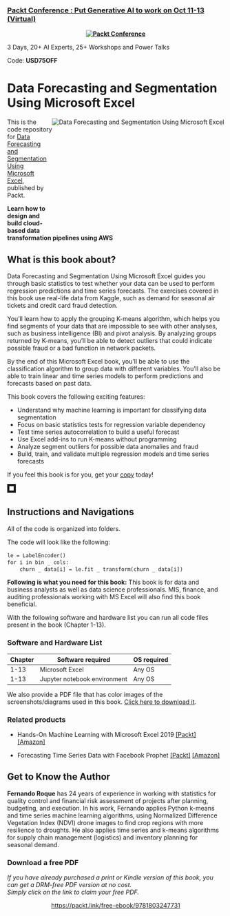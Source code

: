 
### [Packt Conference : Put Generative AI to work on Oct 11-13 (Virtual)](https://packt.link/JGIEY)

<b><p align='center'>[![Packt Conference](https://hub.packtpub.com/wp-content/uploads/2023/08/put-generative-ai-to-work-packt.png)](https://packt.link/JGIEY)</p></b> 
3 Days, 20+ AI Experts, 25+ Workshops and Power Talks 

Code: <b>USD75OFF</b>




# Data Forecasting and Segmentation Using Microsoft Excel	

<a href="https://www.packtpub.com/product/data-forecasting-and-segmentation-using-microsoft-excel/9781803247731"><img src="https://static.packt-cdn.com/products/9781803247731/cover/smaller" alt="Data Forecasting and Segmentation Using Microsoft Excel" height="256px" align="right"></a>

This is the code repository for [Data Forecasting and Segmentation Using Microsoft Excel](https://www.packtpub.com/product/data-forecasting-and-segmentation-using-microsoft-excel/9781803247731), published by Packt.

**Learn how to design and build cloud-based data transformation pipelines using AWS**

## What is this book about?

Data Forecasting and Segmentation Using Microsoft Excel guides you through basic statistics to test whether your data can be used to perform regression predictions and time series forecasts. The exercises covered in this book use real-life data from Kaggle, such as demand for seasonal air tickets and credit card fraud detection.

You’ll learn how to apply the grouping K-means algorithm, which helps you find segments of your data that are impossible to see with other analyses, such as business intelligence (BI) and pivot analysis. By analyzing groups returned by K-means, you’ll be able to detect outliers that could indicate possible fraud or a bad function in network packets.

By the end of this Microsoft Excel book, you’ll be able to use the classification algorithm to group data with different variables. You’ll also be able to train linear and time series models to perform predictions and forecasts based on past data.

This book covers the following exciting features: 
* Understand why machine learning is important for classifying data segmentation
* Focus on basic statistics tests for regression variable dependency
* Test time series autocorrelation to build a useful forecast
* Use Excel add-ins to run K-means without programming
* Analyze segment outliers for possible data anomalies and fraud
* Build, train, and validate multiple regression models and time series forecasts

If you feel this book is for you, get your [copy](https://www.amazon.in/Forecasting-Segmentation-Using-Microsoft-Excel/dp/1803247738/ref=sr_1_1?crid=21VSJWCRJ0ZXJ&keywords=Data+Forecasting+and+Segmentation+Using+Microsoft+Excel&qid=1654770945&sprefix=data+forecasting+and+segmentation+using+microsoft+excel+%2Caps%2C214&sr=8-1) today!

<a href="https://www.packtpub.com/product/data-forecasting-and-segmentation-using-microsoft-excel/9781803247731"><img src="https://raw.githubusercontent.com/PacktPublishing/GitHub/master/GitHub.png" alt="https://www.packtpub.com/" border="5" /></a>

## Instructions and Navigations
All of the code is organized into folders.

The code will look like the following:
```
le = LabelEncoder()
for i in bin _ cols:
    churn _ data[i] = le.fit _ transform(churn _ data[i])
```

**Following is what you need for this book:**
This book is for data and business analysts as well as data science professionals. MIS, finance, and auditing professionals working with MS Excel will also find this book beneficial.

With the following software and hardware list you can run all code files present in the book (Chapter 1-13).

### Software and Hardware List

| Chapter  | Software required                                                                    | OS required                        |
| -------- | -------------------------------------------------------------------------------------| -----------------------------------|
|  	1-13	   |   Microsoft Excel                          			  | Any OS | 		
|  	1-13	   |   	Jupyter notebook environment                          			  | Any OS | 		

We also provide a PDF file that has color images of the screenshots/diagrams used in this book. [Click here to download it](https://static.packt-cdn.com/downloads/9781803247731_ColorImages.pdf).

### Related products <Other books you may enjoy>
* Hands-On Machine Learning with Microsoft Excel 2019  [[Packt]](https://www.packtpub.com/product/hands-on-machine-learning-with-microsoft-excel-2019/9781789345377) [[Amazon]](https://www.amazon.in/Hands-Machine-Learning-Microsoft-Excel/dp/1789345375/ref=sr_1_1?crid=1J0E7AA7G6LNL&keywords=Hands-On+Machine+Learning+with+Microsoft+Excel+2019&qid=1654771940&sprefix=hands-on+machine+learning+with+microsoft+excel+2019%2Caps%2C590&sr=8-1)
  
* Forecasting Time Series Data with Facebook Prophet [[Packt]]() [[Amazon]](https://www.amazon.in/Forecasting-Time-Data-Facebook-Prophet-ebook/dp/B08R679ZJ7/ref=sr_1_1?crid=1ZSYTW9W8YB4A&keywords=Forecasting+Time+Series+Data+with+Facebook+Prophet&qid=1654772000&sprefix=forecasting+time+series+data+with+facebook+prophet%2Caps%2C542&sr=8-1)
  
## Get to Know the Author
**Fernando Roque** has 24 years of experience in working with statistics for quality control and financial risk assessment of projects after planning, budgeting, and execution. In his work, Fernando applies Python k-means and time series machine learning algorithms, using Normalized Difference Vegetation Index (NDVI) drone images to find crop regions with more resilience to droughts. He also applies time series and k-means algorithms for supply chain management (logistics) and inventory planning for seasonal demand.
### Download a free PDF

 <i>If you have already purchased a print or Kindle version of this book, you can get a DRM-free PDF version at no cost.<br>Simply click on the link to claim your free PDF.</i>
<p align="center"> <a href="https://packt.link/free-ebook/9781803247731">https://packt.link/free-ebook/9781803247731 </a> </p>